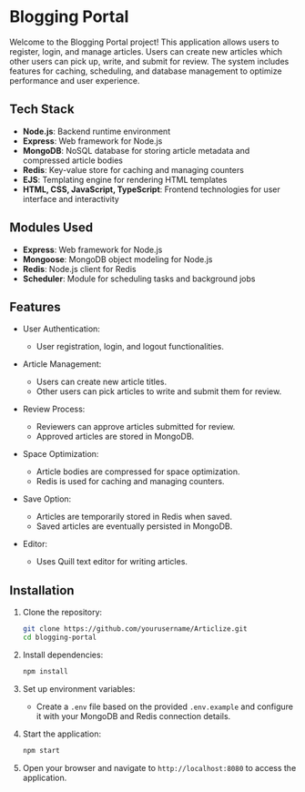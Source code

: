 # Blogging Portal

Welcome to the Blogging Portal project! This application allows users to register, login, and manage articles. Users can create new articles which other users can pick up, write, and submit for review. The system includes features for caching, scheduling, and database management to optimize performance and user experience.

## Tech Stack

- **Node.js**: Backend runtime environment
- **Express**: Web framework for Node.js
- **MongoDB**: NoSQL database for storing article metadata and compressed article bodies
- **Redis**: Key-value store for caching and managing counters
- **EJS**: Templating engine for rendering HTML templates
- **HTML, CSS, JavaScript, TypeScript**: Frontend technologies for user interface and interactivity

## Modules Used

- **Express**: Web framework for Node.js
- **Mongoose**: MongoDB object modeling for Node.js
- **Redis**: Node.js client for Redis
- **Scheduler**: Module for scheduling tasks and background jobs

## Features

- User Authentication:
  - User registration, login, and logout functionalities.

- Article Management:
  - Users can create new article titles.
  - Other users can pick articles to write and submit them for review.

- Review Process:
  - Reviewers can approve articles submitted for review.
  - Approved articles are stored in MongoDB.

- Space Optimization:
  - Article bodies are compressed for space optimization.
  - Redis is used for caching and managing counters.

- Save Option:
  - Articles are temporarily stored in Redis when saved.
  - Saved articles are eventually persisted in MongoDB.

- Editor:
  - Uses Quill text editor for writing articles.

## Installation

1. Clone the repository:

   ```bash
   git clone https://github.com/yourusername/Articlize.git
   cd blogging-portal
   ```

2. Install dependencies:

   ```bash
   npm install
   ```

3. Set up environment variables:
   - Create a `.env` file based on the provided `.env.example` and configure it with your MongoDB and Redis connection details.

4. Start the application:

   ```bash
   npm start
   ```

5. Open your browser and navigate to `http://localhost:8080` to access the application.
